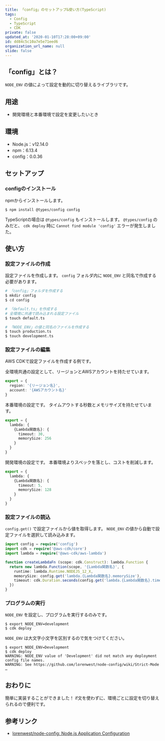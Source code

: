 ```yaml
---
title: 「config」のセットアップ&使い方(TypeScript)
tags:
  - Config
  - TypeScript
  - CDK
private: false
updated_at: '2020-01-10T17:28:00+09:00'
id: dd84c5c10a7e5e71eed6
organization_url_name: null
slide: false
---
```

## 「config」とは？

`NODE_ENV` の値によって設定を動的に切り替えるライブラリです。

## 用途

- 開発環境と本番環境で設定を変更したいとき

## 環境

- Node.js：v12.14.0
- npm：6.13.4
- config：0.0.36

## セットアップ

### configのインストール

npmからインストールします。

```shell-session
$ npm install @types/config config
```

TypeScriptの場合は `@types/config` もインストールします。
`@types/config` のみだと、 `cdk deploy` 時に `Cannot find module 'config'` エラーが発生しました。

## 使い方

### 設定ファイルの作成

設定ファイルを作成します。
`config` フォルダ内に `NODE_ENV` と同名で作成する必要があります。

```bash
# 「config」フォルダを作成する
$ mkdir config
$ cd config

# 「default.ts」を作成する
# 全環境に共通で読み込まれる設定ファイル
$ touch default.ts

# 「NODE_ENV」の値と同名のファイルを作成する
$ touch production.ts
$ touch development.ts
```

### 設定ファイルの編集

AWS CDKで設定ファイルを作成する例です。

全環境共通の設定として、リージョンとAWSアカウントを持たせています。

```ts:default.ts
export = {
  region: '{リージョン名}',
  account: '{AWSアカウント名}'
}
```

本番環境の設定です。
タイムアウトする秒数とメモリサイズを持たせています。

```ts:production.ts
export = {
  lambda: {
    {Lambda関数名}: {
      timeout: 30,
      memorySize: 256
    }
  }
}
```

開発環境の設定です。
本番環境よりスペックを落とし、コストを削減します。

```ts:development.ts
export = {
  lambda: {
    {Lambda関数名}: {
      timeout: 5,
      memorySize: 128
    }
  }
}
```

### 設定ファイルの読込

`config.get()` で設定ファイルから値を取得します。
`NODE_ENV` の値から自動で設定ファイルを選択して読み込みます。

```ts
import config = require('config')
import cdk = require('@aws-cdk/core')
import lambda = require('@aws-cdk/aws-lambda')

function createLambdaFn (scope: cdk.Construct): lambda.Function {
  return new lambda.Function(scope, '{Lambda関数名}', {
    runtime: lambda.Runtime.NODEJS_12_X,
    memorySize: config.get('lambda.{Lambda関数名}.memorySize'),
    timeout: cdk.Duration.seconds(config.get('lambda.{Lambda関数名}.timeout')),
  })
}
```

### プログラムの実行

`NODE_ENV` を設定し、プログラムを実行するのみです。

```shell-session
$ export NODE_ENV=development
$ cdk deploy
```

`NODE_ENV` は大文字小文字を区別するので気をつけてください。

```shell-session
$ export NODE_ENV=Development
$ cdk deploy
WARNING: NODE_ENV value of 'Development' did not match any deployment config file names.
WARNING: See https://github.com/lorenwest/node-config/wiki/Strict-Mode
…
```

## おわりに

簡単に実装することができました！
if文を使わずに、環境ごとに設定を切り替えられるので便利です。

## 参考リンク

- [lorenwest/node-config: Node.js Application Configuration](https://github.com/lorenwest/node-config)
